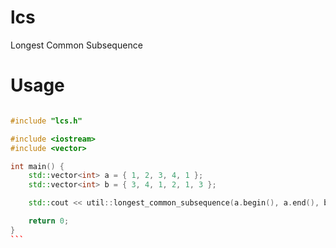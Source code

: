 lcs
===========

Longest Common Subsequence

Usage
=====

````cpp

#include "lcs.h"

#include <iostream>
#include <vector>

int main() {
    std::vector<int> a = { 1, 2, 3, 4, 1 };
    std::vector<int> b = { 3, 4, 1, 2, 1, 3 };

    std::cout << util::longest_common_subsequence(a.begin(), a.end(), b.begin(), b.end()) << std::endl;

    return 0;
}
```
